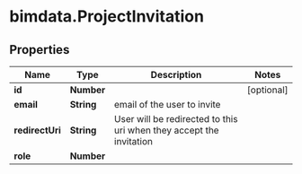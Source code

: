 # bimdata.ProjectInvitation

## Properties
Name | Type | Description | Notes
------------ | ------------- | ------------- | -------------
**id** | **Number** |  | [optional] 
**email** | **String** | email of the user to invite | 
**redirectUri** | **String** | User will be redirected to this uri when they accept the invitation | 
**role** | **Number** |  | 


